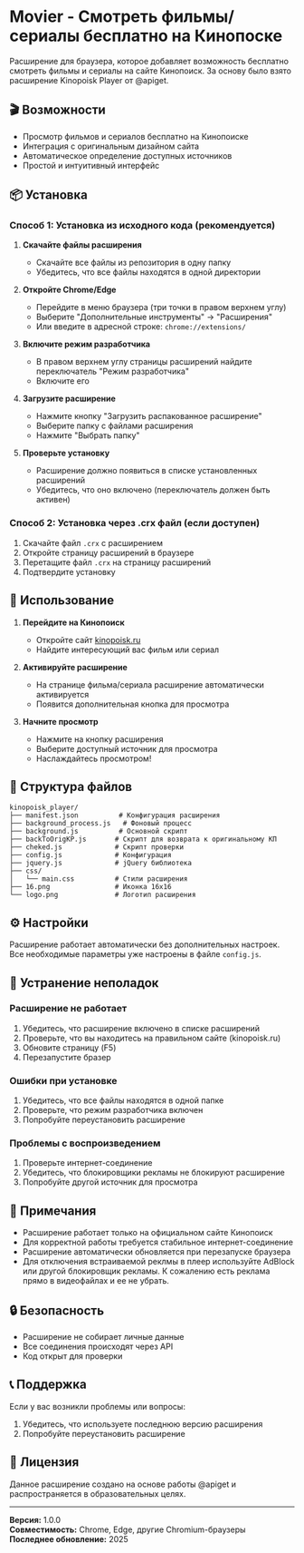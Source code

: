 # Movier - Смотреть фильмы/сериалы бесплатно на Кинопоске

Расширение для браузера, которое добавляет возможность бесплатно смотреть фильмы и сериалы на сайте Кинопоиск. За основу было взято расширение Kinopoisk Player от @apiget.

## 🎬 Возможности

- Просмотр фильмов и сериалов бесплатно на Кинопоиске
- Интеграция с оригинальным дизайном сайта
- Автоматическое определение доступных источников
- Простой и интуитивный интерфейс

## 📦 Установка

### Способ 1: Установка из исходного кода (рекомендуется)

1. **Скачайте файлы расширения**
   - Скачайте все файлы из репозитория в одну папку
   - Убедитесь, что все файлы находятся в одной директории

2. **Откройте Chrome/Edge**
   - Перейдите в меню браузера (три точки в правом верхнем углу)
   - Выберите "Дополнительные инструменты" → "Расширения"
   - Или введите в адресной строке: `chrome://extensions/`

3. **Включите режим разработчика**
   - В правом верхнем углу страницы расширений найдите переключатель "Режим разработчика"
   - Включите его

4. **Загрузите расширение**
   - Нажмите кнопку "Загрузить распакованное расширение"
   - Выберите папку с файлами расширения
   - Нажмите "Выбрать папку"

5. **Проверьте установку**
   - Расширение должно появиться в списке установленных расширений
   - Убедитесь, что оно включено (переключатель должен быть активен)

### Способ 2: Установка через .crx файл (если доступен)

1. Скачайте файл `.crx` с расширением
2. Откройте страницу расширений в браузере
3. Перетащите файл `.crx` на страницу расширений
4. Подтвердите установку

## 🚀 Использование

1. **Перейдите на Кинопоиск**
   - Откройте сайт [kinopoisk.ru](https://www.kinopoisk.ru)
   - Найдите интересующий вас фильм или сериал

2. **Активируйте расширение**
   - На странице фильма/сериала расширение автоматически активируется
   - Появится дополнительная кнопка для просмотра

3. **Начните просмотр**
   - Нажмите на кнопку расширения
   - Выберите доступный источник для просмотра
   - Наслаждайтесь просмотром!

## 📁 Структура файлов

```
kinopoisk_player/
├── manifest.json          # Конфигурация расширения
├── background_process.js   # Фоновый процесс
├── background.js          # Основной скрипт
├── backToOrigKP.js       # Скрипт для возврата к оригинальному КП
├── cheked.js             # Скрипт проверки
├── config.js             # Конфигурация
├── jquery.js             # jQuery библиотека
├── css/
│   └── main.css          # Стили расширения
├── 16.png                # Иконка 16x16
└── logo.png              # Логотип расширения
```

## ⚙️ Настройки

Расширение работает автоматически без дополнительных настроек. Все необходимые параметры уже настроены в файле `config.js`.

## 🔧 Устранение неполадок

### Расширение не работает
1. Убедитесь, что расширение включено в списке расширений
2. Проверьте, что вы находитесь на правильном сайте (kinopoisk.ru)
3. Обновите страницу (F5)
4. Перезапустите бразер

### Ошибки при установке
1. Убедитесь, что все файлы находятся в одной папке
2. Проверьте, что режим разработчика включен
3. Попробуйте переустановить расширение

### Проблемы с воспроизведением
1. Проверьте интернет-соединение
2. Убедитесь, что блокировщики рекламы не блокируют расширение
3. Попробуйте другой источник для просмотра

## 📝 Примечания

- Расширение работает только на официальном сайте Кинопоиск
- Для корректной работы требуется стабильное интернет-соединение
- Расширение автоматически обновляется при перезапуске браузера
- Для отключения встраиваемой реклмы в плеер используйте AdBlock или другой блокировщик рекламы. К сожалению есть реклама прямо в видеофайлах и ее не убрать.

## 🔒 Безопасность

- Расширение не собирает личные данные
- Все соединения происходят через API
- Код открыт для проверки

## 📞 Поддержка

Если у вас возникли проблемы или вопросы:
1. Убедитесь, что используете последнюю версию расширения
2. Попробуйте переустановить расширение

## 📄 Лицензия

Данное расширение создано на основе работы @apiget и распространяется в образовательных целях.

---

**Версия:** 1.0.0  
**Совместимость:** Chrome, Edge, другие Chromium-браузеры  
**Последнее обновление:** 2025

